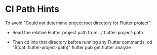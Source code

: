 # CI Path Hints

To avoid "Could not determine project root directory for Flutter project":

- Read the relative Flutter project path from:
  ./.flutter-project-path

- Then cd into that directory before running any Flutter commands:
  cd "$(cat .flutter-project-path)"
  flutter pub get
  flutter analyze
